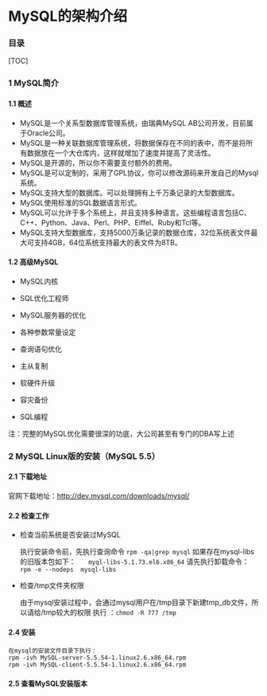 # MySQL的架构介绍

### 目录

[TOC]

### 1 MySQL简介

#### 1.1 概述

- MySQL是一个关系型数据库管理系统，由瑞典MySQL AB公司开发，目前属于Oracle公司。
- MySQL是一种关联数据库管理系统，将数据保存在不同的表中，而不是将所有数据放在一个大仓库内，这样就增加了速度并提高了灵活性。
- MySQL是开源的，所以你不需要支付额外的费用。
- MySQL是可以定制的，采用了GPL协议，你可以修改源码来开发自己的Mysql系统。
- MySQL支持大型的数据库。可以处理拥有上千万条记录的大型数据库。
- MySQL使用标准的SQL数据语言形式。
- MySQL可以允许于多个系统上，并且支持多种语言。这些编程语言包括C、C++、Python、Java、Perl、PHP、Eiffel、Ruby和Tcl等。
- MySQL支持大型数据库，支持5000万条记录的数据仓库，32位系统表文件最大可支持4GB，64位系统支持最大的表文件为8TB。

#### 1.2 高级MySQL

- MySQL内核

- SQL优化工程师

- MySQL服务器的优化

- 各种参数常量设定

- 查询语句优化

- 主从复制

- 软硬件升级

- 容灾备份

- SQL编程

注：完整的MySQL优化需要很深的功底，大公司甚至有专门的DBA写上述

### 2 MySQL Linux版的安装（MySQL 5.5）

#### 2.1 下载地址

官网下载地址：http://dev.mysql.com/downloads/mysql/

#### 2.2 检查工作 

- 检查当前系统是否安装过MySQL

   执行安装命令前，先执行查询命令
  `rpm -qa|grep mysql`
  如果存在mysql-libs的旧版本包如下：
  `￼￼￼myql-libs-5.1.73.el6.x86_64`
  请先执行卸载命令：`rpm -e --nodeps  mysql-libs`

- 检查/tmp文件夹权限

  由于mysql安装过程中，会通过mysql用户在/tmp目录下新建tmp_db文件，所以请给/tmp较大的权限
  执行 ：`chmod -R 777 /tmp`

#### 2.4 安装

```
在mysql的安装文件目录下执行：
rpm -ivh MySQL-server-5.5.54-1.linux2.6.x86_64.rpm
rpm -ivh MySQL-client-5.5.54-1.linux2.6.x86_64.rpm
```

#### 2.5 查看MySQL安装版本



